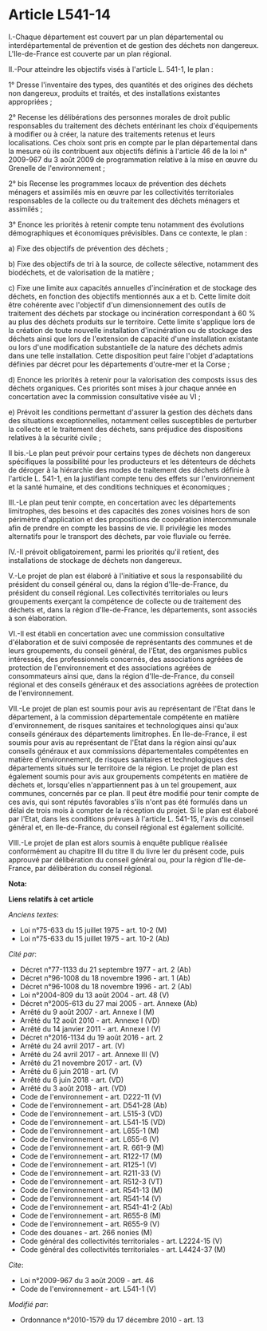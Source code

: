 # Article L541-14

I.-Chaque département est couvert par un plan départemental ou interdépartemental de prévention et de gestion des déchets non
dangereux. L'Ile-de-France est couverte par un plan régional. 

II.-Pour atteindre les objectifs visés à l'article L. 541-1, le plan : 

1° Dresse l'inventaire des types, des quantités et des origines des déchets non dangereux, produits et traités, et des
installations existantes appropriées ; 

2° Recense les délibérations des personnes morales de droit public responsables du traitement des déchets entérinant les
choix d'équipements à modifier ou à créer, la nature des traitements retenus et leurs localisations. Ces choix sont pris en
compte par le plan départemental dans la mesure où ils contribuent aux objectifs définis à l'article 46 de la loi n° 2009-967
du 3 août 2009 de programmation relative à la mise en œuvre du Grenelle de l'environnement ; 

2° bis Recense les programmes locaux de prévention des déchets ménagers et assimilés mis en œuvre par les collectivités
territoriales responsables de la collecte ou du traitement des déchets ménagers et assimilés ; 

3° Enonce les priorités à retenir compte tenu notamment des évolutions démographiques et économiques prévisibles. Dans ce
contexte, le plan : 

a) Fixe des objectifs de prévention des déchets ; 

b) Fixe des objectifs de tri à la source, de collecte sélective, notamment des biodéchets, et de valorisation de la
matière ; 

c) Fixe une limite aux capacités annuelles d'incinération et de stockage des déchets, en fonction des objectifs mentionnés
aux a et b. Cette limite doit être cohérente avec l'objectif d'un dimensionnement des outils de traitement des déchets par
stockage ou incinération correspondant à 60 % au plus des déchets produits sur le territoire. Cette limite s'applique lors de
la création de toute nouvelle installation d'incinération ou de stockage des déchets ainsi que lors de l'extension de
capacité d'une installation existante ou lors d'une modification substantielle de la nature des déchets admis dans une telle
installation. Cette disposition peut faire l'objet d'adaptations définies par décret pour les départements d'outre-mer et la
Corse ; 

d) Enonce les priorités à retenir pour la valorisation des composts issus des déchets organiques. Ces priorités sont mises à
jour chaque année en concertation avec la commission consultative visée au VI ; 

e) Prévoit les conditions permettant d'assurer la gestion des déchets dans des situations exceptionnelles, notamment celles
susceptibles de perturber la collecte et le traitement des déchets, sans préjudice des dispositions relatives à la sécurité
civile ; 

II bis.-Le plan peut prévoir pour certains types de déchets non dangereux spécifiques la possibilité pour les producteurs et
les détenteurs de déchets de déroger à la hiérarchie des modes de traitement des déchets définie à l'article L. 541-1, en la
justifiant compte tenu des effets sur l'environnement et la santé humaine, et des conditions techniques et économiques ; 

III.-Le plan peut tenir compte, en concertation avec les départements limitrophes, des besoins et des capacités des zones
voisines hors de son périmètre d'application et des propositions de coopération intercommunale afin de prendre en compte les
bassins de vie. Il privilégie les modes alternatifs pour le transport des déchets, par voie fluviale ou ferrée. 

IV.-Il prévoit obligatoirement, parmi les priorités qu'il retient, des installations de stockage de déchets non dangereux. 

V.-Le projet de plan est élaboré à l'initiative et sous la responsabilité du président du conseil général ou, dans la région
d'Ile-de-France, du président du conseil régional. Les collectivités territoriales ou leurs groupements exerçant la
compétence de collecte ou de traitement des déchets et, dans la région d'Ile-de-France, les départements, sont associés à son
élaboration. 

VI.-Il est établi en concertation avec une commission consultative d'élaboration et de suivi composée de représentants des
communes et de leurs groupements, du conseil général, de l'Etat, des organismes publics intéressés, des professionnels
concernés, des associations agréées de protection de l'environnement et des associations agréées de consommateurs ainsi que,
dans la région d'Ile-de-France, du conseil régional et des conseils généraux et des associations agréées de protection de
l'environnement. 

VII.-Le projet de plan est soumis pour avis au représentant de l'Etat dans le département, à la commission départementale
compétente en matière d'environnement, de risques sanitaires et technologiques ainsi qu'aux conseils généraux des
départements limitrophes. En Ile-de-France, il est soumis pour avis au représentant de l'Etat dans la région ainsi qu'aux
conseils généraux et aux commissions départementales compétentes en matière d'environnement, de risques sanitaires et
technologiques des départements situés sur le territoire de la région. Le projet de plan est également soumis pour avis aux
groupements compétents en matière de déchets et, lorsqu'elles n'appartiennent pas à un tel groupement, aux communes,
concernés par ce plan. Il peut être modifié pour tenir compte de ces avis, qui sont réputés favorables s'ils n'ont pas été
formulés dans un délai de trois mois à compter de la réception du projet. Si le plan est élaboré par l'Etat, dans les
conditions prévues à l'article L. 541-15, l'avis du conseil général et, en Ile-de-France, du conseil régional est également
sollicité. 

VIII.-Le projet de plan est alors soumis à enquête publique réalisée conformément au chapitre III du titre II du livre Ier du
présent code, puis approuvé par délibération du conseil général ou, pour la région d'Ile-de-France, par délibération du
conseil régional.

**Nota:**



**Liens relatifs à cet article**

_Anciens textes_:

  - Loi n°75-633 du 15 juillet 1975 - art. 10-2 (M)
  - Loi n°75-633 du 15 juillet 1975 - art. 10-2 (Ab)

_Cité par_:

  - Décret n°77-1133 du 21 septembre 1977 - art. 2 (Ab)
  - Décret n°96-1008 du 18 novembre 1996 - art. 1 (Ab)
  - Décret n°96-1008 du 18 novembre 1996 - art. 2 (Ab)
  - Loi n°2004-809 du 13 août 2004 - art. 48 (V)
  - Décret n°2005-613 du 27 mai 2005 - art. Annexe (Ab)
  - Arrêté du 9 août 2007 - art. Annexe I (M)
  - Arrêté du 12 août 2010 - art. Annexe I (VD)
  - Arrêté du 14 janvier 2011 - art. Annexe I (V)
  - Décret n°2016-1134 du 19 août 2016 - art. 2
  - Arrêté du 24 avril 2017 - art. (V)
  - Arrêté du 24 avril 2017 - art. Annexe III (V)
  - Arrêté du 21 novembre 2017 - art. (V)
  - Arrêté du 6 juin 2018 - art. (V)
  - Arrêté du 6 juin 2018 - art. (VD)
  - Arrêté du 3 août 2018 - art. (VD)
  - Code de l'environnement - art. D222-11 (V)
  - Code de l'environnement - art. D541-28 (Ab)
  - Code de l'environnement - art. L515-3 (VD)
  - Code de l'environnement - art. L541-15 (VD)
  - Code de l'environnement - art. L655-1 (M)
  - Code de l'environnement - art. L655-6 (V)
  - Code de l'environnement - art. R. 661-9 (M)
  - Code de l'environnement - art. R122-17 (M)
  - Code de l'environnement - art. R125-1 (V)
  - Code de l'environnement - art. R211-33 (V)
  - Code de l'environnement - art. R512-3 (VT)
  - Code de l'environnement - art. R541-13 (M)
  - Code de l'environnement - art. R541-14 (V)
  - Code de l'environnement - art. R541-41-2 (Ab)
  - Code de l'environnement - art. R655-8 (M)
  - Code de l'environnement - art. R655-9 (V)
  - Code des douanes - art. 266 nonies (M)
  - Code général des collectivités territoriales - art. L2224-15 (V)
  - Code général des collectivités territoriales - art. L4424-37 (M)

_Cite_:

  - Loi n°2009-967 du 3 août 2009 - art. 46
  - Code de l'environnement - art. L541-1 (V)

_Modifié par_:

  - Ordonnance n°2010-1579 du 17 décembre 2010 - art. 13
